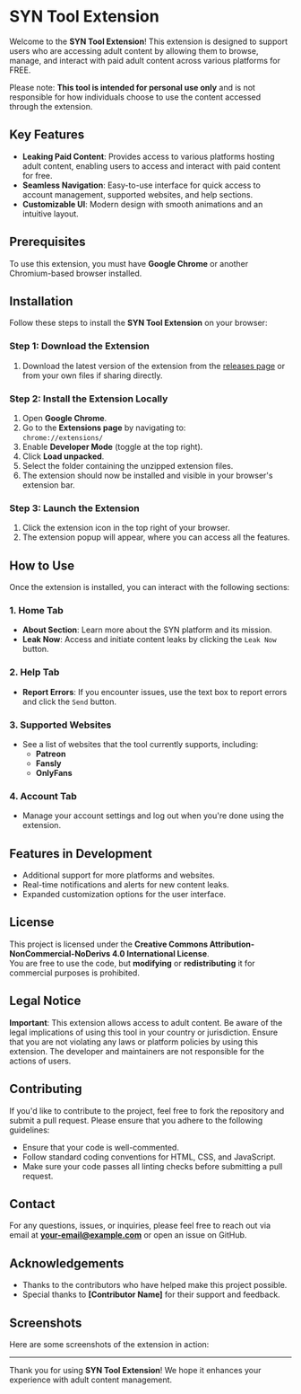 # SYN Tool Extension

Welcome to the **SYN Tool Extension**! This extension is designed to support users who are accessing adult content by allowing them to browse, manage, and interact with paid adult content across various platforms for FREE.

Please note: **This tool is intended for personal use only** and is not responsible for how individuals choose to use the content accessed through the extension.

## Key Features

- **Leaking Paid Content**: Provides access to various platforms hosting adult content, enabling users to access and interact with paid content for free.
- **Seamless Navigation**: Easy-to-use interface for quick access to account management, supported websites, and help sections.
- **Customizable UI**: Modern design with smooth animations and an intuitive layout.

## Prerequisites

To use this extension, you must have **Google Chrome** or another Chromium-based browser installed.

## Installation

Follow these steps to install the **SYN Tool Extension** on your browser:

### Step 1: Download the Extension

1. Download the latest version of the extension from the [releases page](#) or from your own files if sharing directly.

### Step 2: Install the Extension Locally

1. Open **Google Chrome**.
2. Go to the **Extensions page** by navigating to:  
   `chrome://extensions/`
3. Enable **Developer Mode** (toggle at the top right).
4. Click **Load unpacked**.
5. Select the folder containing the unzipped extension files.
6. The extension should now be installed and visible in your browser's extension bar.

### Step 3: Launch the Extension

1. Click the extension icon in the top right of your browser.
2. The extension popup will appear, where you can access all the features.

## How to Use

Once the extension is installed, you can interact with the following sections:

### 1. **Home Tab**
   - **About Section**: Learn more about the SYN platform and its mission.
   - **Leak Now**: Access and initiate content leaks by clicking the `Leak Now` button.

### 2. **Help Tab**
   - **Report Errors**: If you encounter issues, use the text box to report errors and click the `Send` button.

### 3. **Supported Websites**
   - See a list of websites that the tool currently supports, including:
     - **Patreon**
     - **Fansly**
     - **OnlyFans**

### 4. **Account Tab**
   - Manage your account settings and log out when you're done using the extension.

## Features in Development

- Additional support for more platforms and websites.
- Real-time notifications and alerts for new content leaks.
- Expanded customization options for the user interface.

## License

This project is licensed under the **Creative Commons Attribution-NonCommercial-NoDerivs 4.0 International License**.  
You are free to use the code, but **modifying** or **redistributing** it for commercial purposes is prohibited.

## Legal Notice

**Important**: This extension allows access to adult content. Be aware of the legal implications of using this tool in your country or jurisdiction. Ensure that you are not violating any laws or platform policies by using this extension. The developer and maintainers are not responsible for the actions of users.

## Contributing

If you'd like to contribute to the project, feel free to fork the repository and submit a pull request. Please ensure that you adhere to the following guidelines:

- Ensure that your code is well-commented.
- Follow standard coding conventions for HTML, CSS, and JavaScript.
- Make sure your code passes all linting checks before submitting a pull request.

## Contact

For any questions, issues, or inquiries, please feel free to reach out via email at **[your-email@example.com](mailto:your-email@example.com)** or open an issue on GitHub.

## Acknowledgements

- Thanks to the contributors who have helped make this project possible.
- Special thanks to **[Contributor Name]** for their support and feedback.

## Screenshots

Here are some screenshots of the extension in action:


---

Thank you for using **SYN Tool Extension**! We hope it enhances your experience with adult content management.


